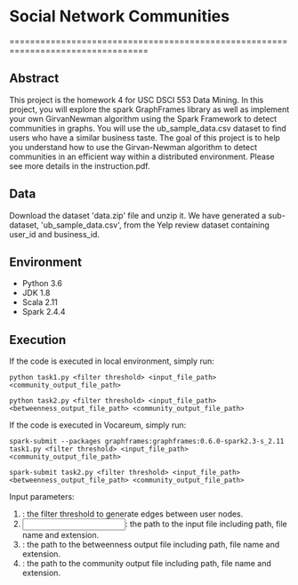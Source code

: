 # Social Network Communities
=================================================================================

## Abstract
This project is the homework 4 for USC DSCI 553 Data Mining.
In this project, you will explore the spark GraphFrames library as well as implement your own GirvanNewman algorithm using the Spark Framework to detect communities in graphs. You will use the
ub_sample_data.csv dataset to find users who have a similar business taste. The goal of this project
is to help you understand how to use the Girvan-Newman algorithm to detect communities in an efficient
way within a distributed environment.
Please see more details in the instruction.pdf.


## Data
Download the dataset 'data.zip' file and unzip it. We have generated a sub-dataset, 'ub_sample_data.csv', from the Yelp review dataset containing user_id
and business_id.


## Environment
- Python 3.6
- JDK 1.8
- Scala 2.11
- Spark 2.4.4

## Execution
If the code is executed in local environment, simply run:

```console
python task1.py <filter threshold> <input_file_path> <community_output_file_path>

python task2.py <filter threshold> <input_file_path> <betweenness_output_file_path> <community_output_file_path>
```

If the code is executed in Vocareum, simply run:

```console
spark-submit --packages graphframes:graphframes:0.6.0-spark2.3-s_2.11 task1.py <filter threshold> <input_file_path> <community_output_file_path>

spark-submit task2.py <filter threshold> <input_file_path> <betweenness_output_file_path> <community_output_file_path>
```

Input parameters:
1. <filter threshold>: the filter threshold to generate edges between user nodes.
2. <input file path>: the path to the input file including path, file name and extension.
3. <betweenness output file path>: the path to the betweenness output file including path, file name
and extension.
4. <community output file path>: the path to the community output file including path, file name and
extension.
